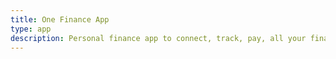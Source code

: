 ```yaml
---
title: One Finance App
type: app
description: Personal finance app to connect, track, pay, all your finances
---
```

